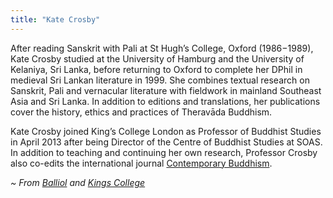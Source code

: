```yaml
---
title: "Kate Crosby"
---
```


After reading Sanskrit with Pali at St Hugh’s College, Oxford (1986−1989), Kate Crosby studied at the University of Hamburg and the University of Kelaniya, Sri Lanka, before returning to Oxford to complete her DPhil in medieval Sri Lankan literature in 1999.
She combines textual research on Sanskrit, Pali and vernacular literature with fieldwork in mainland Southeast Asia and Sri Lanka.
In addition to editions and translations, her publications cover the history, ethics and practices of Theravāda Buddhism.

Kate Crosby joined King’s College London as Professor of Buddhist Studies in April 2013 after being Director of the Centre of Buddhist Studies at SOAS.
In addition to teaching and continuing her own research, Professor Crosby also co-edits the international journal [Contemporary Buddhism](https://www.tandfonline.com/action/showOpenAccess?journalCode=rcbh20).

_~ From [Balliol](https://www.balliol.ox.ac.uk/professor-kate-crosby) and [Kings College](https://www.kcl.ac.uk/people/kate-crosby)_
